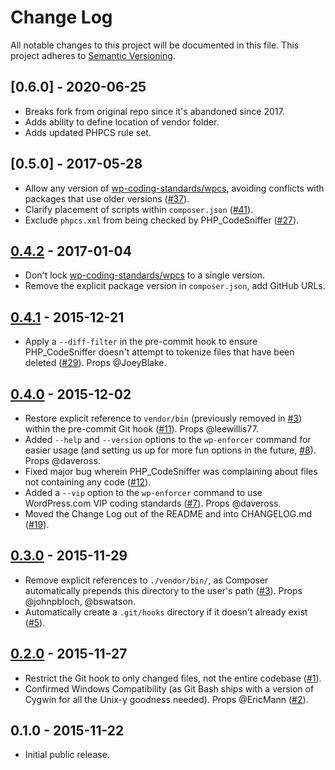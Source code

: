 # Change Log

All notable changes to this project will be documented in this file.
This project adheres to [Semantic Versioning](http://semver.org/).

## [0.6.0] - 2020-06-25

* Breaks fork from original repo since it's abandoned since 2017.
* Adds ability to define location of vendor folder.
* Adds updated PHPCS rule set.


## [0.5.0] - 2017-05-28

* Allow any version of [wp-coding-standards/wpcs](https://github.com/wp-coding-standards/wpcs), avoiding conflicts with packages that use older versions ([#37]).
* Clarify placement of scripts within `composer.json` ([#41]).
* Exclude `phpcs.xml` from being checked by PHP_CodeSniffer ([#27]).


## [0.4.2] - 2017-01-04

* Don't lock [wp-coding-standards/wpcs](https://github.com/wp-coding-standards/wpcs) to a single version.
* Remove the explicit package version in `composer.json`, add GitHub URLs.


## [0.4.1] - 2015-12-21

* Apply a `--diff-filter` in the pre-commit hook to ensure PHP_CodeSniffer doesn't attempt to tokenize files that have been deleted ([#29]). Props @JoeyBlake.


## [0.4.0] - 2015-12-02

* Restore explicit reference to `vendor/bin` (previously removed in [#3]) within the pre-commit Git hook ([#11]). Props @leewillis77.
* Added `--help` and `--version` options to the `wp-enforcer` command for easier usage (and setting us up for more fun options in the future, [#8]). Props @daveross.
* Fixed major bug wherein PHP_CodeSniffer was complaining about files not containing any code ([#12]).
* Added a `--vip` option to the `wp-enforcer` command to use WordPress.com VIP coding standards ([#7]). Props @daveross.
* Moved the Change Log out of the README and into CHANGELOG.md ([#19]).


## [0.3.0] - 2015-11-29

* Remove explicit references to `./vendor/bin/`, as Composer automatically prepends this directory to the user's path ([#3]). Props @johnpbloch, @bswatson.
* Automatically create a `.git/hooks` directory if it doesn't already exist ([#5]).


## [0.2.0] - 2015-11-27

* Restrict the Git hook to only changed files, not the entire codebase ([#1]).
* Confirmed Windows Compatibility (as Git Bash ships with a version of Cygwin for all the Unix-y goodness needed). Props @EricMann ([#2]).


## 0.1.0 - 2015-11-22

* Initial public release.


[Unreleased]: https://github.com/stevegrunwell/wp-enforcer/compare/develop...master
[0.4.2]: https://github.com/stevegrunwell/wp-enforcer/compare/v0.5.0...master
[0.4.2]: https://github.com/stevegrunwell/wp-enforcer/compare/v0.4.1...v0.4.2
[0.4.1]: https://github.com/stevegrunwell/wp-enforcer/compare/v0.4.0...v0.4.1
[0.4.0]: https://github.com/stevegrunwell/wp-enforcer/compare/v0.3.0...v0.4.0
[0.3.0]: https://github.com/stevegrunwell/wp-enforcer/compare/v0.2.0...v0.3.0
[0.2.0]: https://github.com/stevegrunwell/wp-enforcer/compare/v0.1.0...v0.2.0
[#1]: https://github.com/stevegrunwell/wp-enforcer/issues/1
[#2]: https://github.com/stevegrunwell/wp-enforcer/issues/2
[#3]: https://github.com/stevegrunwell/wp-enforcer/issues/3
[#5]: https://github.com/stevegrunwell/wp-enforcer/issues/5
[#7]: https://github.com/stevegrunwell/wp-enforcer/issues/7
[#8]: https://github.com/stevegrunwell/wp-enforcer/issues/8
[#11]: https://github.com/stevegrunwell/wp-enforcer/issues/11
[#12]: https://github.com/stevegrunwell/wp-enforcer/issues/12
[#19]: https://github.com/stevegrunwell/wp-enforcer/issues/19
[#27]: https://github.com/stevegrunwell/wp-enforcer/issues/27
[#29]: https://github.com/stevegrunwell/wp-enforcer/issues/29
[#37]: https://github.com/stevegrunwell/wp-enforcer/issues/37
[#41]: https://github.com/stevegrunwell/wp-enforcer/issues/41
